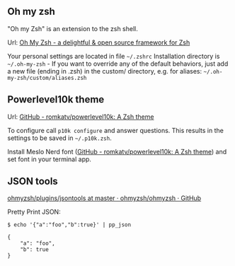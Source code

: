 
## Oh my zsh
"Oh my Zsh" is an extension to the zsh shell.

Url: [Oh My Zsh - a delightful & open source framework for Zsh](https://ohmyz.sh)

Your personal settings are located in file  `~/.zshrc`
Installation directory is `~/.oh-my-zsh`
	- If you want to override any of the default behaviors, just add a new file (ending in .zsh) in the custom/ directory, e.g. for aliases: `~/.oh-my-zsh/custom/aliases.zsh`

## Powerlevel10k theme
Url: [GitHub - romkatv/powerlevel10k: A Zsh theme](https://github.com/romkatv/powerlevel10k)

To configure call `p10k configure` and answer questions. This results in the settings to be saved in `~/.p10k.zsh`.

Install Meslo Nerd font ([GitHub - romkatv/powerlevel10k: A Zsh theme](https://github.com/romkatv/powerlevel10k#fonts)) and set font in your terminal app.

## JSON tools
[ohmyzsh/plugins/jsontools at master · ohmyzsh/ohmyzsh · GitHub](https://github.com/ohmyzsh/ohmyzsh/tree/master/plugins/jsontools)

Pretty Print JSON:
```
$ echo '{"a":"foo","b":true}' | pp_json

{
    "a": "foo",
    "b": true
}
```